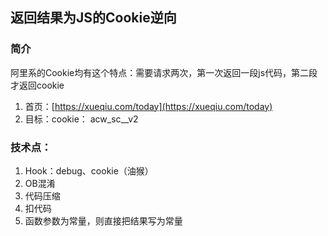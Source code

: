 ## 返回结果为JS的Cookie逆向

### 简介
阿里系的Cookie均有这个特点：需要请求两次，第一次返回一段js代码，第二段才返回cookie
1. 首页：[https://xueqiu.com/today](https://xueqiu.com/today)
2. 目标：cookie： acw_sc__v2

### 技术点：
1. Hook：debug、cookie（油猴） 
2. OB混淆
3. 代码压缩
4. 扣代码
5. 函数参数为常量，则直接把结果写为常量

